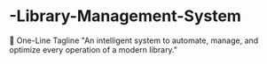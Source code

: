 # -Library-Management-System
🎯 One-Line Tagline "An intelligent system to automate, manage, and optimize every operation of a modern library."
